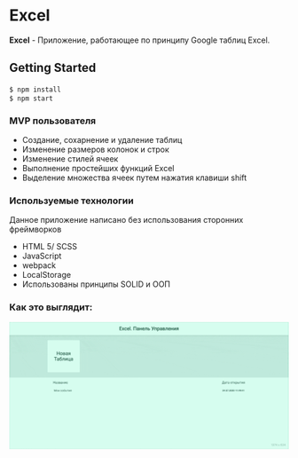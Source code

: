 # Excel
**Excel** - Приложение, работающее по принципу Google таблиц Excel.

## Getting Started
```
$ npm install  
$ npm start
```

### MVP пользователя
- Создание, сохарнение и удаление таблиц
- Изменение размеров колонок и строк
- Изменение стилей ячеек
- Выполнение простейших функций Excel
- Выделение множества ячеек путем нажатия клавиши shift

### Используемые технологии
Данное приложение написано без использования сторонних фреймворков
- HTML 5/ SCSS
- JavaScript
- webpack
- LocalStorage
- Использованы принципы SOLID и ООП

### Как это выглядит:
![Функционирование программы](./Gif_Excel.gif)
